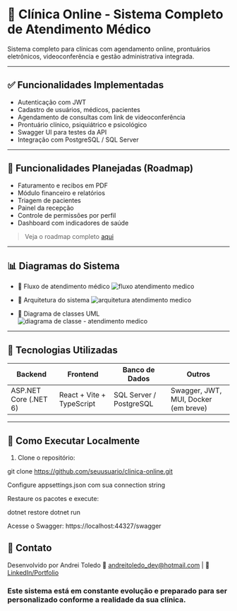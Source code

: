 # 🏥 Clínica Online - Sistema Completo de Atendimento Médico

Sistema completo para clínicas com agendamento online, prontuários eletrônicos, videoconferência e gestão administrativa integrada.

---

## ✅ Funcionalidades Implementadas

- Autenticação com JWT
- Cadastro de usuários, médicos, pacientes
- Agendamento de consultas com link de videoconferência
- Prontuário clínico, psiquiátrico e psicológico
- Swagger UI para testes da API
- Integração com PostgreSQL / SQL Server

---

## 🚧 Funcionalidades Planejadas (Roadmap)

- Faturamento e recibos em PDF
- Módulo financeiro e relatórios
- Triagem de pacientes
- Painel da recepção
- Controle de permissões por perfil
- Dashboard com indicadores de saúde

> Veja o roadmap completo [aqui](./Roadmap_ClinicaOnline_Completo.docx)

---

## 📊 Diagramas do Sistema

- 🔄 Fluxo de atendimento médico
![fluxo atendimento medico](https://github.com/user-attachments/assets/8034ce1e-2d46-444c-bcc1-8381ccb6be06)
 
- 🧠 Arquitetura do sistema 
![arquitetura atendimento medico](https://github.com/user-attachments/assets/1b27b214-03b4-4f80-9cdc-a042489ee683)

- 📘 Diagrama de classes UML 
![diagrama de classe - atendimento medico](https://github.com/user-attachments/assets/07983d77-08d8-49f4-9f64-17edf935bf9f)

---

## 🧰 Tecnologias Utilizadas

| Backend | Frontend | Banco de Dados | Outros |
|--------|----------|----------------|--------|
| ASP.NET Core (.NET 6) | React + Vite + TypeScript | SQL Server / PostgreSQL | Swagger, JWT, MUI, Docker (em breve) |

---

## 🔧 Como Executar Localmente

1. Clone o repositório:

git clone https://github.com/seuusuario/clinica-online.git

Configure appsettings.json com sua connection string

Restaure os pacotes e execute:

dotnet restore
dotnet run

Acesse o Swagger:
https://localhost:44327/swagger


## 🤝 Contato
Desenvolvido por Andrei Toledo
📧 andreitoledo_dev@hotmail.com | 💼 [LinkedIn/Portfolio](https://www.linkedin.com/in/andreilucianotoledo/)

### Este sistema está em constante evolução e preparado para ser personalizado conforme a realidade da sua clínica.
